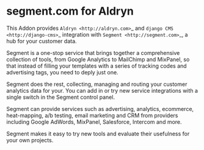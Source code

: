 segment.com for Aldryn
======================

This Addon provides `Aldryn <http://aldryn.com>`_ and `django CMS <http://django-cms>`_ integration with `Segment
<http://segment.com>`_, a hub for your customer data.

Segment is a one-stop service that brings together a comprehensive collection of tools, from Google Analytics to
MailChimp and MixPanel, so that instead of filling your templates with a series of tracking codes and advertising
tags, you need to deply just one.

Segment does the rest, collecting, managing and routing your customer analytics data for your. You can add in or try
new service integrations with a single switch in the Segment control panel.

Segment can provide services such as advertising, analytics, ecommerce, heat-mapping, a/b testing, email marketing
and CRM from providers including Google AdWords, MixPanel, Salesforce, Intercom and more.

Segment makes it easy to try new tools and evaluate their usefulness for your own projects.
